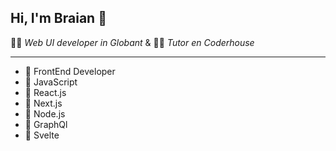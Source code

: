 ## Hi, I'm Braian 👋

👨‍💻 *Web UI developer in Globant* & 👨‍🏫 *Tutor en Coderhouse*

___

- 🤍 FrontEnd Developer 
- 💛 JavaScript
- 💙 React.js
- 🖤 Next.js
- 💚 Node.js
- 💜 GraphQl
- 🧡 Svelte




